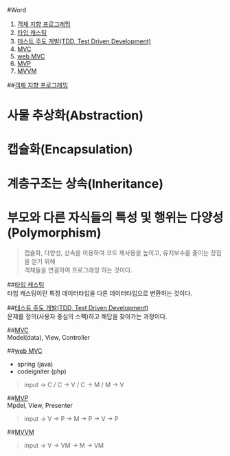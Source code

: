 #Word

1. [객체 지향 프로그래밍](#OOP)  
1. [타입 캐스팅](#type-casting)  
1. [테스트 주도 개발(TDD, Test Driven Development)](#tdd)  
1. [MVC](#mvc)  
1. [web MVC](#web_mvc)  
1. [MVP](#mvp)  
1. [MVVM](#mvvm)  

##<a href="#" name="OOP">객체 지향 프로그래밍</a>  
# 사물 추상화(Abstraction)  
# 캡슐화(Encapsulation)  
# 계층구조는 상속(Inheritance)  
# 부모와 다른 자식들의 특성 및 행위는 다양성(Polymorphism)  

> 캡슐화, 다양성, 상속을 이용하여 코드 재사용을 높이고, 유지보수를 줄이는 장점을 얻기 위해  
	객체들을 연결하여 프로그래밍 하는 것이다.  

##<a href="#" name="type-casting">타입 캐스팅</a>  
타입 캐스팅이란 특정 데이터타입을 다른 데이터타입으로 변환하는 것이다.  

##<a href="#" name="tdd">테스트 주도 개발(TDD, Test Driven Development)</a>  
문제를 정의(사용자 중심의 스펙)하고 해답을 찾아가는 과정이다.  

##<a href="#" name="mvc">MVC</a>  
Model(data), View, Controller  

##<a href="#" name="web_mvc">web MVC</a>  
* spring (java)  
* codeigniter (php)  

> input -> C / C -> V / C -> M / M -> V

##<a href="#" name="mvp">MVP</a>  
Mpdel, View, Presenter  

> input -> V -> P -> M -> P -> V -> P  

##<a href="#" name="mvvm">MVVM</a>  

> input -> V -> VM -> M -> VM  

